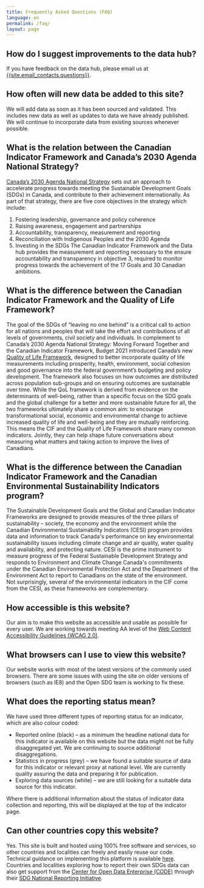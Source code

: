 ```yaml
---
title: Frequently Asked Questions (FAQ)
language: en
permalink: /faq/
layout: page
---
```


## How do I suggest improvements to the data hub?
If you have feedback on the data hub, please email us at <a href="mailto:{{site.email_contacts.questions}}">{{site.email_contacts.questions}}</a>.

## How often will new data be added to this site?
We will add data as soon as it has been sourced and validated. This includes new data as well as updates to data we have already published. We will continue to incorporate data from existing sources whenever possible.

## What is the relation between the Canadian Indicator Framework and Canada’s 2030 Agenda National Strategy?
<a href="https://www.canada.ca/en/employment-social-development/programs/agenda-2030/moving-forward.html">Canada’s 2030 Agenda National Strategy</a> sets out an approach to accelerate progress towards meeting the Sustainable Development Goals (SDGs) in Canada, and contribute to their achievement internationally.
As part of that strategy, there are five core objectives in the strategy which include: 
1.	Fostering leadership, governance and policy coherence
2.	Raising awareness, engagement and partnerships
3.	Accountability, transparency, measurement and reporting
4.	Reconciliation with Indigenous Peoples and the 2030 Agenda
5.	Investing in the SDGs 
The Canadian Indicator Framework and the Data hub provides the measurement and reporting necessary to the ensure accountability and transparency in objective 3, required to monitor progress towards the achievement of the 17 Goals and 30 Canadian ambitions.  

## What is the difference between the Canadian Indicator Framework and the Quality of Life Framework?
The goal of the SDGs of “leaving no one behind” is a critical call to action for all nations and peoples that will take the effort and contributions of all levels of governments, civil society and individuals.  In complement to Canada’s 2030 Agenda National Strategy: Moving Forward Together and the Canadian Indicator Framework, Budget 2021 introduced Canada’s new <a href="https://www.budget.gc.ca/2021/report-rapport/anx4-en.html">Quality of Life Framework</a>, designed to better incorporate quality of life measurements including prosperity, health, environment, social cohesion and good governance into the federal government’s budgeting and policy development.  The framework also focuses on how outcomes are distributed across population sub-groups and on ensuring outcomes are sustainable over time.  While the QoL framework is derived from evidence on the determinants of well-being, rather than a specific focus on the SDG goals and the global challenge for a better and more sustainable future for all, the two frameworks ultimately share a common aim: to encourage transformational social, economic and environmental change to achieve increased quality of life and well-being and they are mutually reinforcing. This means the CIF and the Quality of Life Framework share many common indicators. Jointly, they can help shape future conversations about measuring what matters and taking action to improve the lives of Canadians.

## What is the difference between the Canadian Indicator Framework and the Canadian Environmental Sustainability Indicators program?
<p>The Sustainable Development Goals and the Global and Canadian Indicator Frameworks are designed to provide measures of the three pillars of sustainability – society, the economy and the environment while the Canadian Environmental Sustainability Indicators (CESI) program provides data and information to track Canada's performance on key environmental sustainability issues including climate change and air quality, water quality and availability, and protecting nature. CESI is the prime instrument to measure progress of the Federal Sustainable Development Strategy and responds to Environment and Climate Change Canada's commitments under the Canadian Environmental Protection Act and the Department of the Environment Act to report to Canadians on the state of the environment.
</br>Not surprisingly, several of the environmental indicators in the CIF come from the CESI, as these frameworks are complementary.</p>


## How accessible is this website?
Our aim is to make this website as accessible and usable as possible for every user. We are working towards meeting AA level of the [Web Content Accessibility Guidelines (WCAG 2.0)](https://www.gov.uk/service-manual/helping-people-to-use-your-service/understanding-wcag-20).

## What browsers can I use to view this website?
Our website works with most of the latest versions of the commonly used browsers. There are some issues with using the site on older versions of browsers (such as IE8) and the Open SDG team is working to fix these.

## What does the reporting status mean?
We have used three different types of reporting status for an indicator, which are also colour coded:

* Reported online (black) – as a minimum the headline national data for this indicator is available on this website but the data might not be fully disaggregated yet. We are continuing to source additional disaggregations.
* Statistics in progress (grey) – we have found a suitable source of data for this indicator or relevant proxy at national level. We are currently quality assuring the data and preparing it for publication.
* Exploring data sources (white) – we are still looking for a suitable data source for this indicator.

Where there is additional information about the status of indicator data collection and reporting, this will be displayed at the top of the indicator page.

## Can other countries copy this website?
Yes. This site is built and hosted using 100% free software and services, so other countries and localities can freely and easily reuse our code. Technical guidance on implementing this platform is available [here](https://open-sdg.readthedocs.io). Countries and localities exploring how to report their own SDGs data can also get support from the [Center for Open Data Enterprise (CODE)](http://www.opendataenterprise.org/) through their [SDG National Reporting Initiative](https://www.sdgreporting.org/).
